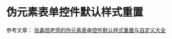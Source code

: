 # 伪元素表单控件默认样式重置

参考文章： [张鑫旭老师的伪元素表单控件默认样式重置与自定义大全](https://www.zhangxinxu.com/wordpress/2013/06/%E4%BC%AA%E5%85%83%E7%B4%A0-%E8%A1%A8%E5%8D%95%E6%A0%B7%E5%BC%8F-pseudo-elements-style-form-controls/)